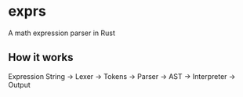 # exprs 
A math expression parser in Rust


## How it works
Expression String -> Lexer -> Tokens -> Parser -> AST -> Interpreter -> Output
